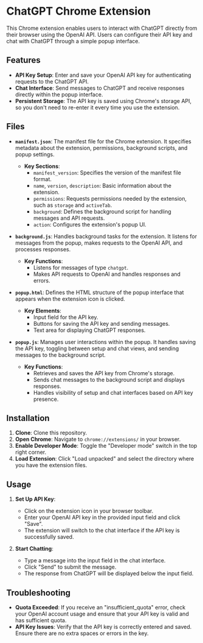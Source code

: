 # ChatGPT Chrome Extension

This Chrome extension enables users to interact with ChatGPT directly from their browser using the OpenAI API. Users can configure their API key and chat with ChatGPT through a simple popup interface.

## Features

- **API Key Setup**: Enter and save your OpenAI API key for authenticating requests to the ChatGPT API.
- **Chat Interface**: Send messages to ChatGPT and receive responses directly within the popup interface.
- **Persistent Storage**: The API key is saved using Chrome's storage API, so you don't need to re-enter it every time you use the extension.

## Files

- **`manifest.json`**: The manifest file for the Chrome extension. It specifies metadata about the extension, permissions, background scripts, and popup settings.
  - **Key Sections**:
    - `manifest_version`: Specifies the version of the manifest file format.
    - `name`, `version`, `description`: Basic information about the extension.
    - `permissions`: Requests permissions needed by the extension, such as `storage` and `activeTab`.
    - `background`: Defines the background script for handling messages and API requests.
    - `action`: Configures the extension's popup UI.

- **`background.js`**: Handles background tasks for the extension. It listens for messages from the popup, makes requests to the OpenAI API, and processes responses.
  - **Key Functions**:
    - Listens for messages of type `chatgpt`.
    - Makes API requests to OpenAI and handles responses and errors.

- **`popup.html`**: Defines the HTML structure of the popup interface that appears when the extension icon is clicked.
  - **Key Elements**:
    - Input field for the API key.
    - Buttons for saving the API key and sending messages.
    - Text area for displaying ChatGPT responses.

- **`popup.js`**: Manages user interactions within the popup. It handles saving the API key, toggling between setup and chat views, and sending messages to the background script.
  - **Key Functions**:
    - Retrieves and saves the API key from Chrome's storage.
    - Sends chat messages to the background script and displays responses.
    - Handles visibility of setup and chat interfaces based on API key presence.

## Installation

1. **Clone**: Clone this repository.
2. **Open Chrome**: Navigate to `chrome://extensions/` in your browser.
3. **Enable Developer Mode**: Toggle the "Developer mode" switch in the top right corner.
4. **Load Extension**: Click "Load unpacked" and select the directory where you have the extension files.

## Usage

1. **Set Up API Key**:
   - Click on the extension icon in your browser toolbar.
   - Enter your OpenAI API key in the provided input field and click "Save".
   - The extension will switch to the chat interface if the API key is successfully saved.

2. **Start Chatting**:
   - Type a message into the input field in the chat interface.
   - Click "Send" to submit the message.
   - The response from ChatGPT will be displayed below the input field.

## Troubleshooting

- **Quota Exceeded**: If you receive an "insufficient_quota" error, check your OpenAI account usage and ensure that your API key is valid and has sufficient quota.
- **API Key Issues**: Verify that the API key is correctly entered and saved. Ensure there are no extra spaces or errors in the key.

